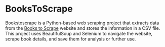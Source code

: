 # BooksToScrape
Bookstoscrape is a Python-based web scraping project that extracts data from the [Books to Scrape](http://books.toscrape.com/) website and stores the information in a CSV file. This project uses BeautifulSoup and Selenium to navigate the website, scrape book details, and save them for analysis or further use.
